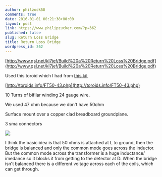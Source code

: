 ```yaml
---
author: philzook58
comments: true
date: 2016-01-01 00:21:38+00:00
layout: post
link: https://www.philipzucker.com/?p=362
published: false
slug: Return Loss Bridge
title: Return Loss Bridge
wordpress_id: 362
---
```


[http://www.qsl.net/kl7jef/Build%20a%20Return%20Loss%20Bridge.pdf](http://www.qsl.net/kl7jef/Build%20a%20Return%20Loss%20Bridge.pdf)

Used this toroid which I had from [this kit](http://www.kitsandparts.com/WA2EBY_toroidkit.php)

[http://toroids.info/FT50-43.php](http://toroids.info/FT50-43.php)

10 Turns of bifilar winding 24 gauge wire.

We used 47 ohm because we don't have 50ohm

Surface mount over a copper clad breadboard groundplane.

3 sma connectors

![](http://philzucker.nfshost.com/wordpress/wp-content/uploads/2016/01/Thu-Dec-31-2015-191301-GMT-0500-EST.png)

I think the basic idea is that 50 ohms is attached at L to ground, then the bridge is balanced and only the common mode goes across the inductor. But the common mode across the transformer is a huge inductance/ imedance so it blocks it from getting to the detector at D. When the bridge isn't balanced there is a different voltage across each of the coils, which can get through.
